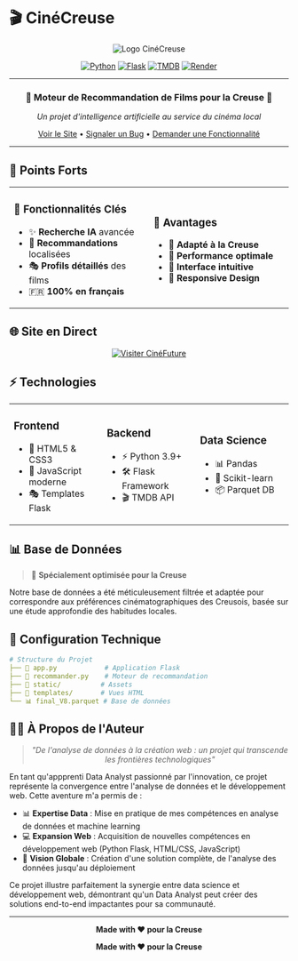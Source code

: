 # 🎬 CinéCreuse

<div align="center">

![Logo CinéCreuse](https://img.shields.io/badge/Cin%C3%A9Creuse-2025-red.svg?style=for-the-badge&logo=film&logoColor=white)

[![Python](https://img.shields.io/badge/Python-3.9+-blue.svg?style=for-the-badge&logo=python&logoColor=white)](https://www.python.org/)
[![Flask](https://img.shields.io/badge/Flask-2.0.1-green.svg?style=for-the-badge&logo=flask&logoColor=white)](https://flask.palletsprojects.com/)
[![TMDB](https://img.shields.io/badge/TMDB-API-yellow.svg?style=for-the-badge&logo=themoviedatabase&logoColor=white)](https://www.themoviedb.org/)
[![Render](https://img.shields.io/badge/Render-Deploy-purple.svg?style=for-the-badge&logo=render&logoColor=white)](https://cinefuture.onrender.com)

---

### 🎥 Moteur de Recommandation de Films pour la Creuse 🎥

*Un projet d'intelligence artificielle au service du cinéma local*

[Voir le Site](https://cinefuture.onrender.com) • [Signaler un Bug](../../issues) • [Demander une Fonctionnalité](../../issues)

</div>

---

## 🌟 Points Forts

<table>
<tr>
<td width="50%">

### 🎯 Fonctionnalités Clés
- ✨ **Recherche IA** avancée
- 🎲 **Recommandations** localisées
- 🎭 **Profils détaillés** des films
- 🇫🇷 **100% en français**

</td>
<td width="50%">

### 💫 Avantages
- 🎯 **Adapté à la Creuse**
- 🚀 **Performance optimale**
- 🤝 **Interface intuitive**
- 📱 **Responsive Design**

</td>
</tr>
</table>

## 🌐 Site en Direct

<div align="center">

[![Visiter CinéFuture](https://img.shields.io/badge/CinéFuture-Visiter%20le%20Site-blue?style=for-the-badge&logo=firefox&logoColor=white)](https://cinefuture.onrender.com)

</div>

## ⚡ Technologies

<table>
<tr>
<td width="33%">

### Frontend
- 🎨 HTML5 & CSS3
- 💫 JavaScript moderne
- 🎭 Templates Flask

</td>
<td width="33%">

### Backend
- ⚡ Python 3.9+
- 🛠️ Flask Framework
- 🎬 TMDB API

</td>
<td width="33%">

### Data Science
- 📊 Pandas
- 🧠 Scikit-learn
- 📦 Parquet DB

</td>
</tr>
</table>

## 📊 Base de Données

> 🎯 **Spécialement optimisée pour la Creuse**

Notre base de données a été méticuleusement filtrée et adaptée pour correspondre aux préférences cinématographiques des Creusois, basée sur une étude approfondie des habitudes locales.

## 🔧 Configuration Technique

```yaml
# Structure du Projet
├── 📁 app.py            # Application Flask
├── 📁 recommander.py    # Moteur de recommandation
├── 📁 static/          # Assets
├── 📁 templates/       # Vues HTML
└── 📊 final_V8.parquet # Base de données
```

## 👨‍💻 À Propos de l'Auteur

<div align="center">

> *"De l'analyse de données à la création web : un projet qui transcende les frontières technologiques"*

</div>

En tant qu'appprenti Data Analyst passionné par l'innovation, ce projet représente la convergence entre l'analyse de données et le développement web. Cette aventure m'a permis de :

- 📊 **Expertise Data** : Mise en pratique de mes compétences en analyse de données et machine learning
- 💻 **Expansion Web** : Acquisition de nouvelles compétences en développement web (Python Flask, HTML/CSS, JavaScript)
- 🎯 **Vision Globale** : Création d'une solution complète, de l'analyse des données jusqu'au déploiement

Ce projet illustre parfaitement la synergie entre data science et développement web, démontrant qu'un Data Analyst peut créer des solutions end-to-end impactantes pour sa communauté.

---

<div align="center">

**Made with ❤️ pour la Creuse**

</div>

<div align="center">

**Made with ❤️ pour la Creuse**

</div>
